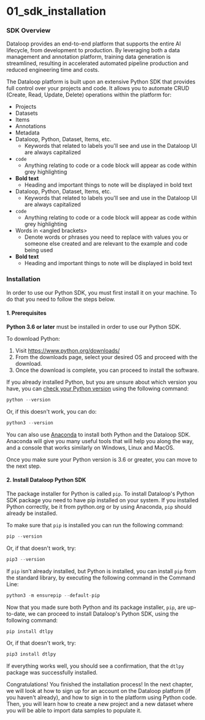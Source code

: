 # 01\_sdk\_installation

### SDK Overview

Dataloop provides an end-to-end platform that supports the entire AI lifecycle, from development to production. By leveraging both a data management and annotation platform, training data generation is streamlined, resulting in accelerated automated pipeline production and reduced engineering time and costs.

The Dataloop platform is built upon an extensive Python SDK that provides full control over your projects and code. It allows you to automate CRUD (Create, Read, Update, Delete) operations within the platform for:

* Projects
* Datasets
* Items
* Annotations
* Metadata
* Dataloop, Python, Dataset, Items, etc.
  * Keywords that related to labels you'll see and use in the Dataloop UI are always capitalized
* `code`
  * Anything relating to code or a code block will appear as code within grey highlighting
* **Bold text**
  * Heading and important things to note will be displayed in bold text
* Dataloop, Python, Dataset, Items, etc.
  * Keywords that related to labels you'll see and use in the Dataloop UI are always capitalized
* `code`
  * Anything relating to code or a code block will appear as code within grey highlighting
* Words in \<angled brackets>
  * Denote words or phrases you need to replace with values you or someone else created and are relevant to the example and code being used
* **Bold text**
  * Heading and important things to note will be displayed in bold text

### Installation

In order to use our Python SDK, you must first install it on your machine. To do that you need to follow the steps below.

#### 1. Prerequisites

**Python 3.6 or later** must be installed in order to use our Python SDK.

To download Python:

1. Visit https://www.python.org/downloads/
2. From the downloads page, select your desired OS and proceed with the download.
3. Once the download is complete, you can proceed to install the software.

If you already installed Python, but you are unsure about which version you have, you can [check your Python version](https://phoenixnap.com/kb/check-python-version) using the following command:

```python
python --version
```

Or, if this doesn't work, you can do:

```python
python3 --version
```

You can also use [Anaconda](https://www.anaconda.com/) to install both Python and the Dataloop SDK. Anaconda will give you many useful tools that will help you along the way, and a console that works similarly on Windows, Linux and MacOS.

Once you make sure your Python version is 3.6 or greater, you can move to the next step.

#### 2. Install Dataloop Python SDK

The package installer for Python is called `pip`. To install Dataloop's Python SDK package you need to have pip installed on your system. If you installed Python correctly, be it from python.org or by using Anaconda, `pip` should already be installed.

To make sure that `pip` is installed you can run the following command:

```python
pip --version
```

Or, if that doesn't work, try:

```python
pip3 --version
```

If `pip` isn’t already installed, but Python is installed, you can install `pip` from the standard library, by executing the following command in the Command Line:

```python
python3 -m ensurepip --default-pip
```

Now that you made sure both Python and its package installer, `pip`, are up-to-date, we can proceed to install Dataloop's Python SDK, using the following command:

```python
pip install dtlpy
```

Or, if that doesn't work, try:

```python
pip3 install dtlpy
```

If everything works well, you should see a confirmation, that the `dtlpy` package was successfully installed.

Congratulations! You finished the installation process! In the next chapter, we will look at how to sign up for an account on the Dataloop platform (if you haven't already), and how to sign in to the platform using Python code. Then, you will learn how to create a new project and a new dataset where you will be able to import data samples to populate it.
